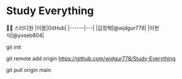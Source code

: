 # Study Everything
👨‍💻 스터디원
|이름|GitHub|
|------|---|
|김정혁|@wjdgur778|
|이현식|@yoseb804|

git init

git remote add origin https://github.com/wjdgur778/Study-Everything

git pull origin main

